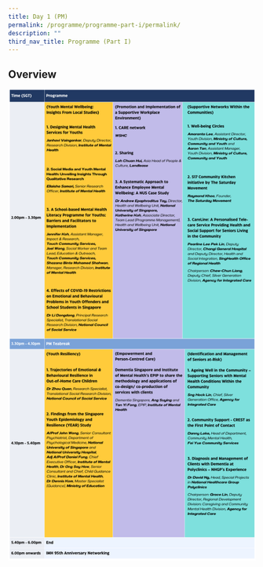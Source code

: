 ```yaml
---
title: Day 1 (PM)
permalink: /programme/programme-part-i/permalink/
description: ""
third_nav_title: Programme (Part I)
---
```

## Overview
![](/images/day%201%20(pm).png)